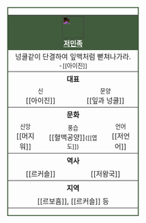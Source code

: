 <div style="width:min-content;border:2px solid #415B3D;">
<table style="width:300px;text-align:center;border:none;">
    <tr>
        <td colspan="6" style="background-color:#415B3D;"><img src="https://idzogy.github.io/wiki/imgs/저민족_상징.svg" style="width:50px;filter: invert();"><br><span><b><a href="?title=저민족" style="color:#fff;">저민족</a></b></span></td>
    </tr>
    <tr>
        <td colspan="6">넝쿨같이 단결하여 잎맥처럼 뻗쳐나가라.<br><small>-[[아이진]]</small></td>
    </tr>
    <tr>
        <th colspan="6"><b>대표</b></th>
    </tr>
    <tr>
        <td colspan="3"><small>신</small><br>[[아이진]]</td><td colspan="3"><small>문양</small><br>[[잎과 넝쿨]]</td>
    </tr>
    <tr>
        <th colspan="6"><b>문화</b></th>
    </tr>
    <tr>
        <td colspan="2"><small>신앙</small><br>[[머지워]]</td><td colspan="2"><small>풍습</small><br>[[혈맥공양]]<small>([[엽도]])</small></td><td colspan="2"><small>언어</small><br>[[저언어]]</td>
    </tr>
    <tr>
        <th colspan="6"><b>역사</b></th>
    </tr>
    <tr>
        <td colspan="3">[[르커숄]]</td><td colspan="3">[[저왕국]]</td>
    </tr>
    <tr>
        <th colspan="6"><b>지역</b></th>
    </tr>
    <tr>
        <td colspan="6">[[르보흠]], [[르커숄]] 등</td>
    </tr>
</table>
</div>